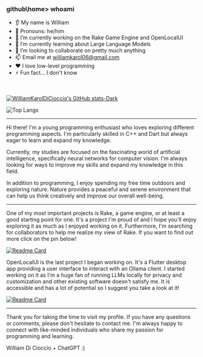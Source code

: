 ### github\home> whoami

* 👂 My name is William
* 👩 Pronouns: he/him
* 🔭 I’m currently working on the Rake Game Engine and OpenLocalUI
* 🌱 I’m currently learning about Large Language Models
* 🤝 I’m looking to collaborate on pretty much anything
* 📫 Email me at [williamkarol06@gmail.com](mailto:williamkarol06@gmail.com)
* ❤️ I love low-level programming
* ⚡ Fun fact... I don't know

<br>

[![WilliamKarolDiCioccio's GitHub stats-Dark](https://github-readme-stats.vercel.app/api?username=WilliamKarolDiCioccio&show_icons=true&theme=dark)](https://github.com/WilliamKarolDiCioccio)

![Top Langs](https://github-readme-stats.vercel.app/api/top-langs/?username=WilliamKarolDiCioccio&layout=compact&theme=dark)

---

Hi there! I'm a young programming enthusiast who loves exploring different programming aspects. I'm particularly skilled in C++ and Dart but always eager to learn and expand my knowledge.

Currently, my studies are focused on the fascinating world of artificial intelligence, specifically neural networks for computer vision. I'm always looking for ways to improve my skills and expand my knowledge in this field.

In addition to programming, I enjoy spending my free time outdoors and exploring nature. Nature provides a peaceful and serene environment that can help us think creatively and improve our overall well-being.

---

One of my most important projects is Rake, a game engine, or at least a good starting point for one. It's a project I'm proud of and I hope you'll enjoy exploring it as much as I enjoyed working on it. Furthermore, I'm searching for collaborators to help me realize my view of Rake. If you want to find out more click on the pin below!


[![Readme Card](https://github-readme-stats.vercel.app/api/pin/?username=WilliamKarolDiCioccio&repo=Rake&theme=dark)](https://github.com/WilliamKarolDiCioccio/Rake)

OpenLocalUI is the last project I began working on. It's a Flutter desktop app providing a user interface to interact with an Ollama client. I started working on it as I'm a huge fan of running LLMs locally for privacy and customization and other existing software doesn't satisfy me. It is accessible and has a lot of potential so I suggest you take a look at it!

[![Readme Card](https://github-readme-stats.vercel.app/api/pin/?username=WilliamKarolDiCioccio&repo=open_local_ui&theme=dark)](https://github.com/WilliamKarolDiCioccio/open_local_ui)

---


Thank you for taking the time to visit my profile. If you have any questions or comments, please don't hesitate to contact me. I'm always happy to connect with like-minded individuals who share my passion for programming and learning.

William Di Cioccio + ChatGPT :)
